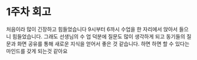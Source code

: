 # 1주차 회고

처음이라 많이 긴장하고 힘들었습니다 9시부터 6까시 수업을 한 자리에서 앉아서 들으니 힘들었습니다. 그래도 선생님의 수 업 덕분에 질문도 많이 생각하게 되고 동기들의 질문과 화면 공유를 통해 새로운 지식을 얻어서 좋은 것 같습니다. 하면 하면 할 수 있다는 마인드를 갖게 되는것 같아요
